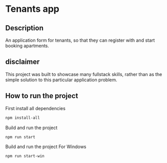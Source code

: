 # Tenants app

## Description

An application form for tenants, so that they can register with and start booking apartments.

## disclaimer

This project was built to showcase many fullstack skills, rather than as the simple solution to this particular application problem.

## How to run the project

First install all dependencies
```bash
npm install-all
```

Build and run the project
```bash
npm run start
```

Build and run the project For Windows
```bash
npm run start-win
```